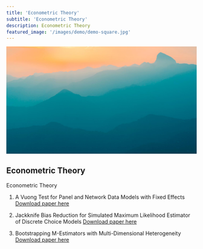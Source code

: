 ```yaml
---
title: 'Econometric Theory'
subtitle: 'Econometric Theory'
description: Econometric Theory
featured_image: '/images/demo/demo-square.jpg'
---
```


![](/images/demo/demo-landscape.jpg)

## Econometric Theory


Econometric Theory

1. A Vuong Test for Panel and Network Data Models with Fixed Effects
[Download paper here](https://github.com/Lilyliu8262/Lily-s-Website/blob/main/Papers/Selection_Test.pdf)

2. Jackknife Bias Reduction for Simulated Maximum Likelihood Estimator of Discrete Choice Models
[Download paper here](https://github.com/Lilyliu8262/Lily-s-Website/blob/main/Papers/Jackknife.pdf)

3. Bootstrapping M-Estimators with Multi-Dimensional Heterogeneity
[Download paper here](https://github.com/Lilyliu8262/Lily-s-Website/blob/main/Papers/Bootstrap.pdf)


